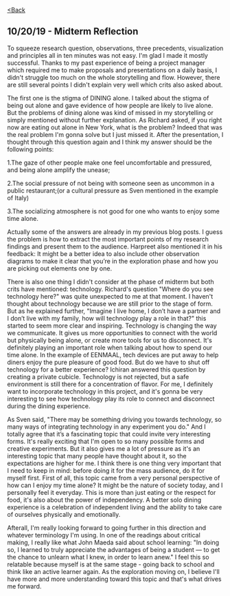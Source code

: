 [<Back](README.md)

## 10/20/19 - Midterm Reflection
To squeeze research question, observations, three precedents, visualization and principles all in ten minutes was not easy. I'm glad I made it mostly successful. Thanks to my past experience of being a project manager which required me to make proposals and presentations on a daily basis, I didn't struggle too much on the whole storytelling and flow. However, there are still several points I didn't explain very well which crits also asked about.

The first one is the stigma of DINING alone. I talked about the stigma of being out alone and gave evidence of how people are likely to live alone. But the problems of dining alone was kind of missed in my storytelling or simply mentioned without further explanation. As Richard asked, if you right now are eating out alone in New York, what is the problem? Indeed that was the real problem I'm gonna solve but I just missed it. After the presentation, I thought through this question again and I think my answer should be the following points:

1.The gaze of other people make one feel uncomfortable and pressured, and being alone amplify the unease;

2.The social pressure of not being with someone seen as uncommon in a public restaurant;(or a cultural pressure as Sven mentioned in the example of Italy)

3.The socializing atmosphere is not good for one who wants to enjoy some time alone.

Actually some of the answers are already in my previous blog posts. I guess the problem is how to extract the most important points of my research findings and present them to the audience. Harpreet also mentioned it in his feedback: It might be a better idea to also include other observation diagrams to make it clear that you’re in the exploration phase and how you are picking out elements one by one. 

There is also one thing I didn't consider at the phase of midterm but both crits have mentioned: technology. Richard's question "Where do you see technology here?" was quite unexpected to me at that moment. I haven't thought about technology because we are still prior to the stage of form. But as he explained further, "Imagine I live home, I don’t have a partner and I don’t live with my family, how will technology play a role in that?" this started to seem more clear and inspiring. Technology is changing the way we communicate. It gives us more opportunities to connect with the world but physically being alone, or create more tools for us to disconnect. It's definitely playing an important role when talking about how to spend our time alone. In the example of EENMAAL, tech devices are put away to help diners enjoy the pure pleasure of good food. But do we have to shut off technology for a better experience? Ichiran answered this question by creating a private cubicle. Technology is not rejected, but a safe environment is still there for a concentration of flavor. For me, I definitely want to incorporate technology in this project, and it's gonna be very interesting to see how technology play its role to connect and disconnect during the dining experience.

As Sven said, "There may be something driving you towards technology, so many ways of integrating technology in any experiment you do." And I totally agree that it’s a fascinating topic that could invite very interesting forms. It's really exciting that I'm open to so many possible forms and creative experiments. But it also gives me a lot of pressure as it's an interesting topic that many people have thought about it, so the expectations are higher for me. I think there is one thing very important that I need to keep in mind: before doing it for the mass audience, do it for myself first. First of all, this topic came from a very personal perspective of how can I enjoy my time alone? It might be the nature of society today, and I personally feel it everyday. This is more than just eating or the respect for food, it's also about the power of independency. A better solo dining experience is a celebration of independent living and the ability to take care of ourselves physically and emotionally.

Afterall, I'm really looking forward to going further in this direction and whatever terminology I'm using. In one of the readings about critical making, I really like what John Maeda said about school learning: "In doing so, I learned to truly appreciate the advantages of being a student — to get the chance to unlearn what I knew, in order to learn anew." I feel this so relatable because myself is at the same stage - going back to school and think like an active learner again. As the exploration moving on, I believe I'll have more and more understanding toward this topic and that's what drives me forward.
